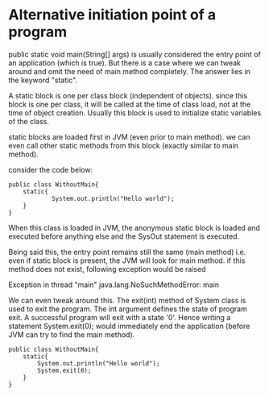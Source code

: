Alternative initiation point of a program
=========================================

public static void main(String[] args) is usually considered the entry point of an application (which is true). But there is a case where we can tweak around and omit the need of main method completely. The answer lies in the keyword "static".

A static block is one per class block (independent of objects). since this block is one per class, it will be called at the time of class load, not at the time of object creation. Usually this block is used to initialize static variables of the class.

static blocks are loaded first in JVM (even prior to main method). we can even call other static methods from this block (exactly similar to main method).

consider the code below:
<pre><code>public class WithoutMain{
	static{
			System.out.println("Hello world");
	}
}</code></pre>
When this class is loaded in JVM, the anonymous static block is loaded and executed before anything else and the SysOut statement is executed.

Being said this, the entry point remains still the same (main method) i.e. even if static block is present, the JVM will look for main method. if this method does not exist, following exception would be raised

Exception in thread "main" java.lang.NoSuchMethodError: main

We can even tweak around this. The exit(int) method of System class is used to exit the program. The int argument defines the state of program exit. A successful program will exit with a state '0'. Hence writing a statement System.exit(0); would immediately end the application (before JVM can try to find the main method). 

 
<pre><code>public class WithoutMain{
	static{
		System.out.println("Hello world");
		System.exit(0);
	}
}</code></pre>
